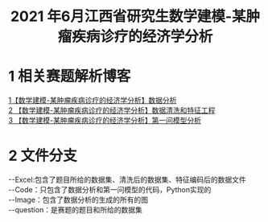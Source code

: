 # <center>2021 年6月江西省研究生数学建模-某肿瘤疾病诊疗的经济学分析</center>

# 1 相关赛题解析博客  
[1【数学建模-某肿瘤疾病诊疗的经济学分析】数据分析](https://betterbench.blog.csdn.net/article/details/118441901)  
[2 【数学建模-某肿瘤疾病诊疗的经济学分析】数据清洗和特征工程](https://betterbench.blog.csdn.net/article/details/118445138)  
[3 【数学建模-某肿瘤疾病诊疗的经济学分析】第一问模型分析](https://betterbench.blog.csdn.net/article/details/118445194)  


# 2 文件分支
--Excel:包含了题目所给的数据集、清洗后的数据集、特征编码后的数据文件  
--Code：只包含了数据分析和第一问模型的代码，Python实现的  
--Image：包含了数据分析的生成的所有的图  
--question：是赛题的题目和所给的数据集  
